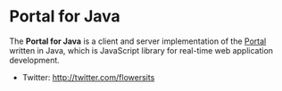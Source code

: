 # Portal for Java
The **Portal for Java** is a client and server implementation of the [Portal](http://flowersinthesand.github.io//portal) written in Java, which is JavaScript library for real-time web application development.

* Twitter: http://twitter.com/flowersits